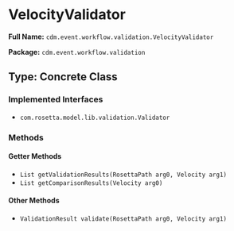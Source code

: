# VelocityValidator

**Full Name:** `cdm.event.workflow.validation.VelocityValidator`

**Package:** `cdm.event.workflow.validation`

## Type: Concrete Class

### Implemented Interfaces

- `com.rosetta.model.lib.validation.Validator`

### Methods

#### Getter Methods

- `List getValidationResults(RosettaPath arg0, Velocity arg1)`
- `List getComparisonResults(Velocity arg0)`

#### Other Methods

- `ValidationResult validate(RosettaPath arg0, Velocity arg1)`

